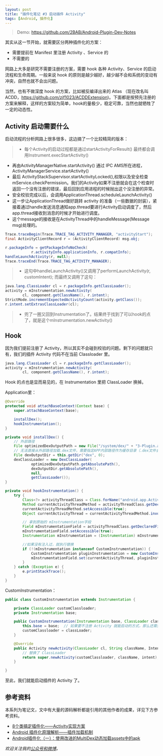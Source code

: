 ```yaml
---
layout: post
title: "插件化笔记 #3 启动插件 Activity"
tags: [Android, 插件化]
---
```


> Demo: https://github.com/2BAB/Android-Plugin-Dev-Notes

其实从这一节开始，就需要区分两种插件化的方案：

- 需要提前在 Manifest 里注册 Activity 、Service 的
- 不需要的

网路上大多是研究不需要注册的方案，需要 hook 各种 Activity、Service 的启动流程和生命周期。一般来说 hook 的原则是越少越好，越少越不会和系统的变动有冲突，自然也就不会出问题。

当然，也有不做深度 hook 的方案，比如被反编译出来的 Atlas （现在改名叫 ACDD，https://github.com/zjf1023/ACDDExtension)。下面都是按预先注册的方案来解释，这样的方案较为简单，hook的量极少，稳定可靠，当然也就牺牲了一定的动态性。

<!--more-->

## Activity 启动需要什么

启动流程的分析网路上很多很多，这边摘了一个比较精简的版本：

> - 每个Activity的启动过程都是通过startActivityForResult() 最终都会调用Instrument.execStartActivity()
- 再由ActivityManagerNative.startActivity() 通过 IPC AMS所在进程，ActivityManagerService.startActivity()
- 最后 ActivityStackSupervisor.startActivityLocked(),权限以及安全检查mService.checkPermission。我们的Activity如果不注册就会在这个检查时返回一个没有注册的错误，最后回到应用进程的时候抛出这个没注册的异常。
- 安全校验完成以后，会调用ApplicationThread.scheduleLaunchActivity()
- 这一步让ApplicationThread做好跳转 activity 的准备（一些数据的封装），紧接着通过handle发送消息通知app.thread要进行Activity启动调度了，然后 app.thread接收到消息的时候才开始进行调度。
- 这个message的接收是在ActivityThread中的handleMessage(Message msg)处理的。

``` java
Trace.traceBegin(Trace.TRACE_TAG_ACTIVITY_MANAGER, "activityStart");
final ActivityClientRecord r = (ActivityClientRecord) msg.obj;

r.packageInfo = getPackageInfoNoCheck(
	        r.activityInfo.applicationInfo, r.compatInfo);
handleLaunchActivity(r, null);
Trace.traceEnd(Trace.TRACE_TAG_ACTIVITY_MANAGER);
```

> - 这句中handleLaunchActivity()又调用了performLaunchActivity(r, customIntent); 而最终又调用了这句：

``` java
java.lang.ClassLoader cl = r.packageInfo.getClassLoader();
activity = mInstrumentation.newActivity(
        cl, component.getClassName(), r.intent);
StrictMode.incrementExpectedActivityCount(activity.getClass());
r.intent.setExtrasClassLoader(cl);
```

> - 兜了一圈又回到Instrumentation了。结果终于找到了可以hook的点了，就是这个mInstrumentation.newActivity()

## Hook

因为我们提前注册了 Activity，所以其实不会碰到校验的问题。剩下的问题就只有，我们的插件 Activity 代码不在当前 Classloader 里。

``` java
java.lang.ClassLoader cl = r.packageInfo.getClassLoader();
activity = mInstrumentation.newActivity(
        cl, component.getClassName(), r.intent);
```

Hook 的点也是显而易见的，在 Instrumentation 里把 ClassLoader 换掉。

Application里：

``` java
@Override
protected void attachBaseContext(Context base) {
    super.attachBaseContext(base);

    installDex();
    hookInstrumentation();
}

private void installDex() {
    // 外部路径
    File optimizedDexOutputPath = new File("/system/dex/" + "3-Plugin.apk");
    // 无法直接从外部路径加载.dex文件，需要指定APP内部路径作为缓存目录（.dex文件会被解压到此目录）
    File dexOutputDir = this.getDir("dex", 0);
    dexClassLoader = new DexClassLoader(
            optimizedDexOutputPath.getAbsolutePath(),
            dexOutputDir.getAbsolutePath(),
            null,
            getClassLoader());
}

private void hookInstrumentation() {
    try {
        Class<?> activityThreadClass = Class.forName("android.app.ActivityThread");
        Method currentActivityThreadMethod = activityThreadClass.getDeclaredMethod("currentActivityThread");
        currentActivityThreadMethod.setAccessible(true);
        Object currentActivityThread = currentActivityThreadMethod.invoke(null);

        // 拿到原始的 mInstrumentation字段
        Field mInstrumentationField = activityThreadClass.getDeclaredField("mInstrumentation");
        mInstrumentationField.setAccessible(true);
        Instrumentation mInstrumentation = (Instrumentation) mInstrumentationField.get(currentActivityThread);

        //如果没有注入过，就执行替换
        if (!(mInstrumentation instanceof CustomInstrumentation)) {
            CustomInstrumentation pluginInstrumentation = new CustomInstrumentation(mInstrumentation, dexClassLoader);
            mInstrumentationField.set(currentActivityThread, pluginInstrumentation);
        }
    } catch (Exception e) {
        e.printStackTrace();
    }
}
```

CustomInstrumentation：

``` java
public class CustomInstrumentation extends Instrumentation {

    private ClassLoader customClassloader;
    private Instrumentation base;

    public CustomInstrumentation(Instrumentation base, ClassLoader classLoader) {
        this.base = base;  // 如果要不注册 Activity 就能启动的方式，那么还需要 hook execStartActivity 等方法，此时会用到这个 base 的 Instrumentation
        customClassloader = classLoader;
    }

    @Override
    public Activity newActivity(ClassLoader cl, String className, Intent intent) throws InstantiationException, IllegalAccessException, ClassNotFoundException {
        // 替换了 ClassLoader
        return super.newActivity(customClassloader, className, intent);
    }

}
```

至此，我们就能启动插件的 Activity 了。

## 参考资料

本系列为笔记文，文中有大量的源码解析都是引用的其他作者的成果，详见下方参考资料。

- [8个类搞定插件化——Activity实现方案](http://kymjs.com/code/2016/05/15/01)
- [Android 插件化原理解析——插件加载机制](http://weishu.me/2016/04/05/understand-plugin-framework-classloader/)
- [Android插件化（一）：使用改进的MultiDex动态加载assets中的apk](https://github.com/nuptboyzhb/AndroidPluginFramework/blob/master/%E7%AC%AC%E4%B8%80%E8%AF%BE-%E6%94%B9%E8%BF%9B%E7%9A%84MultiDex%E5%8A%A8%E6%80%81%E5%8A%A0%E8%BD%BD%E6%99%AE%E9%80%9Aapk/README.md)

*欢迎关注我的[公众号和微博](/about)。*
